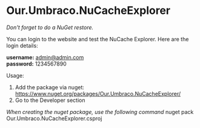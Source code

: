 # Our.Umbraco.NuCacheExplorer

*Don't forget to do a NuGet restore.*

You can login to the website and test the NuCache Explorer. Here are the login details:

<strong>username:</strong> admin@admin.com<br/>
<strong>password:</strong> 1234567890

Usage:
1) Add the package via nuget: https://www.nuget.org/packages/Our.Umbraco.NuCacheExplorer/
2) Go to the Developer section

*When creating the nuget package, use the following command*
nuget pack Our.Umbraco.NuCacheExplorer.csproj